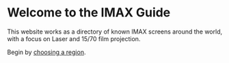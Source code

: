 # Welcome to the IMAX Guide

This website works as a directory of known IMAX screens around the world, with a focus on Laser and 15/70 film projection.

Begin by [choosing a region](region.md).